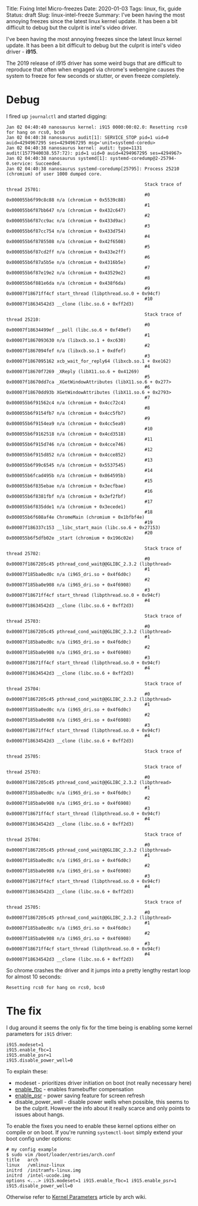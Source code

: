 Title: Fixing Intel Micro-freezes
Date: 2020-01-03
Tags: linux, fix, guide
Status: draft
Slug: linux-intel-freeze
Summary: I've been having the most annoying freezes since the latest linux kernel update. It has been a bit difficult to debug but the culprit is intel's video driver.

I've been having the most annoying freezes since the latest linux kernel update. It has been a bit difficult to debug but the culprit is intel's video driver - __i915__.


The 2019 release of i915 driver has some weird bugs that are difficult to reproduce that often when engaged via chrome's webengine causes the system to freeze for few seconds or stutter, or even freeze completely. 

# Debug

I fired up `journalctl` and started digging:

```
Jan 02 04:40:40 nanosaurus kernel: i915 0000:00:02.0: Resetting rcs0 for hang on rcs0, bcs0
Jan 02 04:40:38 nanosaurus audit[1]: SERVICE_STOP pid=1 uid=0 auid=4294967295 ses=4294967295 msg='unit=systemd-coredu>
Jan 02 04:40:38 nanosaurus kernel: audit: type=1131 audit(1577940038.557:72): pid=1 uid=0 auid=4294967295 ses=4294967>
Jan 02 04:40:38 nanosaurus systemd[1]: systemd-coredump@2-25794-0.service: Succeeded.
Jan 02 04:40:38 nanosaurus systemd-coredump[25795]: Process 25210 (chromium) of user 1000 dumped core.
                                                    
                                                    Stack trace of thread 25701:
                                                    #0  0x000055b6f99c8c88 n/a (chromium + 0x5539c88)
                                                    #1  0x000055b6f87bb647 n/a (chromium + 0x432c647)
                                                    #2  0x000055b6f87cc9ac n/a (chromium + 0x433d9ac)
                                                    #3  0x000055b6f87cc754 n/a (chromium + 0x433d754)
                                                    #4  0x000055b6f8785508 n/a (chromium + 0x42f6508)
                                                    #5  0x000055b6f87cd2ff n/a (chromium + 0x433e2ff)
                                                    #6  0x000055b6f87a5b5e n/a (chromium + 0x4316b5e)
                                                    #7  0x000055b6f87e19e2 n/a (chromium + 0x43529e2)
                                                    #8  0x000055b6f881e6da n/a (chromium + 0x438f6da)
                                                    #9  0x00007f18671ff4cf start_thread (libpthread.so.0 + 0x94cf)
                                                    #10 0x00007f18634542d3 __clone (libc.so.6 + 0xff2d3)
                                                    
                                                    Stack trace of thread 25210:
                                                    #0  0x00007f18634499ef __poll (libc.so.6 + 0xf49ef)
                                                    #1  0x00007f1867093630 n/a (libxcb.so.1 + 0xc630)
                                                    #2  0x00007f1867094fef n/a (libxcb.so.1 + 0xdfef)
                                                    #3  0x00007f1867095162 xcb_wait_for_reply64 (libxcb.so.1 + 0xe162)
                                                    #4  0x00007f18670f7269 _XReply (libX11.so.6 + 0x41269)
                                                    #5  0x00007f18670dd7ca _XGetWindowAttributes (libX11.so.6 + 0x277>
                                                    #6  0x00007f18670dd93b XGetWindowAttributes (libX11.so.6 + 0x2793>
                                                    #7  0x000055b6f91562c4 n/a (chromium + 0x4cc72c4)
                                                    #8  0x000055b6f9154fb7 n/a (chromium + 0x4cc5fb7)
                                                    #9  0x000055b6f9154ea9 n/a (chromium + 0x4cc5ea9)
                                                    #10 0x000055b6f9162518 n/a (chromium + 0x4cd3518)
                                                    #11 0x000055b6f915d746 n/a (chromium + 0x4cce746)
                                                    #12 0x000055b6f915d852 n/a (chromium + 0x4cce852)
                                                    #13 0x000055b6f99c6545 n/a (chromium + 0x5537545)
                                                    #14 0x000055b6fcad495b n/a (chromium + 0x864595b)
                                                    #15 0x000055b6f835ebae n/a (chromium + 0x3ecfbae)
                                                    #16 0x000055b6f8381fbf n/a (chromium + 0x3ef2fbf)
                                                    #17 0x000055b6f835dde1 n/a (chromium + 0x3ecede1)
                                                    #18 0x000055b6f608af4e ChromeMain (chromium + 0x1bfbf4e)
                                                    #19 0x00007f186337c153 __libc_start_main (libc.so.6 + 0x27153)
                                                    #20 0x000055b6f5dfb02e _start (chromium + 0x196c02e)
                                                    
                                                    Stack trace of thread 25702:
                                                    #0  0x00007f1867205c45 pthread_cond_wait@@GLIBC_2.3.2 (libpthread>
                                                    #1  0x00007f185ba0ed0c n/a (i965_dri.so + 0x4f6d0c)
                                                    #2  0x00007f185ba0e908 n/a (i965_dri.so + 0x4f6908)
                                                    #3  0x00007f18671ff4cf start_thread (libpthread.so.0 + 0x94cf)
                                                    #4  0x00007f18634542d3 __clone (libc.so.6 + 0xff2d3)
                                                    
                                                    Stack trace of thread 25703:
                                                    #0  0x00007f1867205c45 pthread_cond_wait@@GLIBC_2.3.2 (libpthread>
                                                    #1  0x00007f185ba0ed0c n/a (i965_dri.so + 0x4f6d0c)
                                                    #2  0x00007f185ba0e908 n/a (i965_dri.so + 0x4f6908)
                                                    #3  0x00007f18671ff4cf start_thread (libpthread.so.0 + 0x94cf)
                                                    #4  0x00007f18634542d3 __clone (libc.so.6 + 0xff2d3)
                                                    
                                                    Stack trace of thread 25704:
                                                    #0  0x00007f1867205c45 pthread_cond_wait@@GLIBC_2.3.2 (libpthread>
                                                    #1  0x00007f185ba0ed0c n/a (i965_dri.so + 0x4f6d0c)
                                                    #2  0x00007f185ba0e908 n/a (i965_dri.so + 0x4f6908)
                                                    #3  0x00007f18671ff4cf start_thread (libpthread.so.0 + 0x94cf)
                                                    #4  0x00007f18634542d3 __clone (libc.so.6 + 0xff2d3)
                                                    
                                                    Stack trace of thread 25705:
                                                    
                                                    Stack trace of thread 25703:
                                                    #0  0x00007f1867205c45 pthread_cond_wait@@GLIBC_2.3.2 (libpthread>
                                                    #1  0x00007f185ba0ed0c n/a (i965_dri.so + 0x4f6d0c)
                                                    #2  0x00007f185ba0e908 n/a (i965_dri.so + 0x4f6908)
                                                    #3  0x00007f18671ff4cf start_thread (libpthread.so.0 + 0x94cf)
                                                    #4  0x00007f18634542d3 __clone (libc.so.6 + 0xff2d3)
                                                    
                                                    Stack trace of thread 25704:
                                                    #0  0x00007f1867205c45 pthread_cond_wait@@GLIBC_2.3.2 (libpthread>
                                                    #1  0x00007f185ba0ed0c n/a (i965_dri.so + 0x4f6d0c)
                                                    #2  0x00007f185ba0e908 n/a (i965_dri.so + 0x4f6908)
                                                    #3  0x00007f18671ff4cf start_thread (libpthread.so.0 + 0x94cf)
                                                    #4  0x00007f18634542d3 __clone (libc.so.6 + 0xff2d3)
                                                    
                                                    Stack trace of thread 25705:
                                                    #0  0x00007f1867205c45 pthread_cond_wait@@GLIBC_2.3.2 (libpthread>
                                                    #1  0x00007f185ba0ed0c n/a (i965_dri.so + 0x4f6d0c)
                                                    #2  0x00007f185ba0e908 n/a (i965_dri.so + 0x4f6908)
                                                    #3  0x00007f18671ff4cf start_thread (libpthread.so.0 + 0x94cf)
                                                    #4  0x00007f18634542d3 __clone (libc.so.6 + 0xff2d3)
```

So chrome crashes the driver and it jumps into a pretty lengthy restart loop for almost 10 seconds:

```
Resetting rcs0 for hang on rcs0, bcs0
```

# The fix

I dug around it seems the only fix for the time being is enabling some kernel parameters for `i915` driver:

```
i915.modeset=1 
i915.enable_fbc=1 
i915.enable_psr=1 
i915.disable_power_well=0 
```

To explain these:

* modeset - prioritizes driver initiation on boot (not really necessary here)
* [enable_fbc] - enables framebuffer compensation
* [enable_psr] - power saving feature for screen refresh
* disable_power_well - disable power wells when possible, this seems to be the culprit. However the info about it really scarce and only points to issues about hangs.


To enable the fixes you need to enable these kernel options either on compile or on boot. If you're running `systemctl-boot` simply extend your boot config under options:
```shell
# my config example
$ sudo vim /boot/loader/entries/arch.conf  
title	arch
linux	/vmlinuz-linux
initrd	/initramfs-linux.img
initrd	/intel-ucode.img
options	<...> i915.modeset=1 i915.enable_fbc=1 i915.enable_psr=1 i915.disable_power_well=0
```

Otherwise refer to [Kernel Parameters] article by arch wiki.

[enable_fbc]: https://wiki.archlinux.org/index.php/Intel_graphics#Framebuffer_compression_(enable_fbc)  
[enable_psr]: https://wiki.archlinux.org/index.php/Intel_graphics#Screen_flickering

[Kernel Parameters]: https://wiki.archlinux.org/index.php/Kernel_parameters
